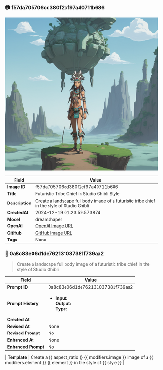 

### 📷 f57da705706cd380f2cf97a40711b686 


![data.id](./f57da705706cd380f2cf97a40711b686.jpg)


| Field          | Value                                                                                                                     |
|----------------|---------------------------------------------------------------------------------------------------------------------------|
| **Image ID**             | f57da705706cd380f2cf97a40711b686                                                                                                             |
| **Title**           | Futuristic Tribe Chief in Studio Ghibli Style                                                                                                       |
| **Description**           | Create a landscape full body image of a futuristic tribe chief in the style of Studio Ghibli                                                                                                       |
| **CreatedAt**        | 2024-12-19 01:23:59.573874                                                                                                        |
| **Model**        | dreamshaper                                                                                                        |
| **OpenAI**         | [OpenAI Image URL](http://192.168.1.85:8081/generated-images/b641286695750.png)                                                                                |
| **GitHub**         | [GitHub Image URL](https://raw.githubusercontent.com/Caneta-Silva/weeb/refs/heads/main/images/f57da705706cd380f2cf97a40711b686/f57da705706cd380f2cf97a40711b686.jpg)                                                                                |
| **Tags**       | None                                                                                                                   |

### 📜 0a8c83e06d1de762131037381f739aa2

> Create a landscape full body image of a futuristic tribe chief in the style of Studio Ghibli

| Field          | Value                                                                                                                                                                      |
|----------------|----------------------------------------------------------------------------------------------------------------------------------------------------------------------------|
| **Prompt ID**  | 0a8c83e06d1de762131037381f739aa2                                                                                                                                                            |
| **Prompt History** | <ul><li>**Input:**  <br> **Output:**  <br> **Type:** </li></ul> |
| **Created At** |                                                                                                                                                    |
| **Revised At** | None                                                                                                                                                   |
| **Revised Prompt** | No                                                                                                                                                                      |
| **Enhanced At** | None                                                                                                                                                  |
| **Enhanced Prompt** | No                                                                                                                                                                    |

| **Template**   | Create a {{ aspect_ratio }} {{ modifiers.image }} image of a {{ modifiers.element }} {{ element }} in the style of {{ style }}                                                                                                                                           |


